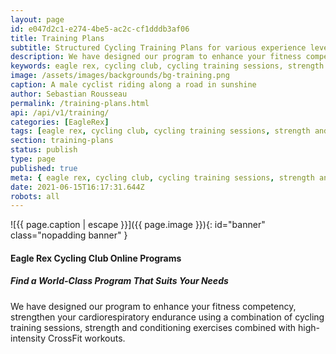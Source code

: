 ```yaml
---
layout: page
id: e047d2c1-e274-4be5-ac2c-cf1dddb3af06
title: Training Plans
subtitle: Structured Cycling Training Plans for various experience levels 
description: We have designed our program to enhance your fitness competency, strengthen your cardiorespiratory endurance using a combination of cycling training sessions, strength and conditioning exercises combined with high-intensity CrossFit workouts.
keywords: eagle rex, cycling club, cycling training sessions, strength and conditioning exercises, crossfit workouts, cardiorespiratory endurance
image: /assets/images/backgrounds/bg-training.png
caption: A male cyclist riding along a road in sunshine
author: Sebastian Rousseau
permalink: /training-plans.html
api: /api/v1/training/
categories: [EagleRex]
tags: [eagle rex, cycling club, cycling training sessions, strength and conditioning exercises, crossfit workouts, cardiorespiratory endurance]
section: training-plans
status: publish
type: page
published: true
meta: { eagle rex, cycling club, cycling training sessions, strength and conditioning exercises, crossfit workouts, cardiorespiratory endurance }
date: 2021-06-15T16:17:31.644Z
robots: all
---
```


![{{ page.caption | escape }}]({{ page.image }}){: id="banner" class="nopadding banner" }
#### Eagle Rex Cycling Club Online Programs

##### Find a World-Class Program That Suits Your Needs

We have designed our program to enhance your fitness competency, strengthen your cardiorespiratory endurance using a combination of cycling training sessions, strength and conditioning exercises combined with high-intensity CrossFit workouts.
